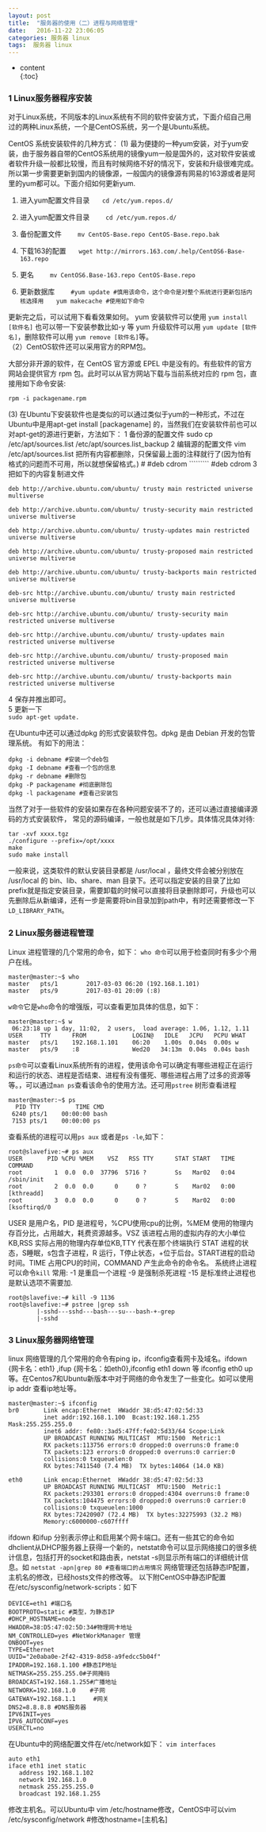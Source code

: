```yaml
---
layout: post
title:  "服务器的使用（二）进程与网络管理"
date:   2016-11-22 23:06:05
categories: 服务器 linux
tags:  服务器 linux
---
```

* content  
{:toc}  

### 1 Linux服务器程序安装  
对于Linux系统，不同版本的Linux系统有不同的软件安装方式，下面介绍自己用过的两种Linux系统，一个是CentOS系统，另一个是Ubuntu系统。




CentOS 系统安装软件的几种方式：
(1) 最为便捷的一种yum安装，对于yum安装，由于服务器自带的CentOS系统用的镜像yum一般是国外的，这对软件安装或者软件升级一般都比较慢，而且有时候网络不好的情况下，安装和升级很难完成。所以第一步需要更新到国内的镜像源，一般国内的镜像源有网易的163源或者是阿里的yum都可以。下面介绍如何更新yum.
1. 进入yum配置文件目录
`   cd /etc/yum.repos.d/`
  
2. 进入yum配置文件目录
`    cd /etc/yum.repos.d/`
  
3. 备份配置文件
`    mv CentOS-Base.repo CentOS-Base.repo.bak`
4. 下载163的配置
`    wget http://mirrors.163.com/.help/CentOS6-Base-163.repo `
  
5. 更名
`    mv CentOS6.Base-163.repo CentOS-Base.repo`  

6. 更新数据库
`    #yum update #慎用该命令，这个命令是对整个系统进行更新包括内核选择用`
`   yum makecache #使用如下命令`

更新完之后，可以试用下看看效果如何。
yum 安装软件可以使用 `yum install [软件名]` 也可以带一下安装参数比如-y 等
yum 升级软件可以用 `yum update [软件名]`，删除软件可以用 `yum remove [软件名]`等。  
（2）CentOS软件还可以采用官方的RPM包。

大部分非开源的软件，在 CentOS 官方源或 EPEL 中是没有的。有些软件的官方网站会提供官方 rpm 包。此时可以从官方网站下载与当前系统对应的 rpm 包，直接用如下命令安装:
    
    rpm -i packagename.rpm
    

(3) 在Ubuntu下安装软件也是类似的可以通过类似于yum的一种形式，不过在Ubuntu中是用apt-get install [packagename] 的，当然我们在安装软件前也可以对apt-get的源进行更新，方法如下：
1 备份源的配置文件
sudo cp /etc/apt/sources.list /etc/apt/sources.list_backup
2 编辑源的配置文件
vim /etc/apt/sources.list
把所有内容都删除，只保留最上面的注释就行了(因为怕有格式的问题而不可用，所以就想保留格式。)
    #
    #deb cdrom `````````
    #deb cdrom
3 把如下的内容复制进文件  
    
    deb http://archive.ubuntu.com/ubuntu/ trusty main restricted universe multiverse
    
    deb http://archive.ubuntu.com/ubuntu/ trusty-security main restricted universe multiverse
    
    deb http://archive.ubuntu.com/ubuntu/ trusty-updates main restricted universe multiverse
    
    deb http://archive.ubuntu.com/ubuntu/ trusty-proposed main restricted universe multiverse
    
    deb http://archive.ubuntu.com/ubuntu/ trusty-backports main restricted universe multiverse
    
    deb-src http://archive.ubuntu.com/ubuntu/ trusty main restricted universe multiverse
    
    deb-src http://archive.ubuntu.com/ubuntu/ trusty-security main restricted universe multiverse
    
    deb-src http://archive.ubuntu.com/ubuntu/ trusty-updates main restricted universe multiverse
    
    deb-src http://archive.ubuntu.com/ubuntu/ trusty-proposed main restricted universe multiverse
    
    deb-src http://archive.ubuntu.com/ubuntu/ trusty-backports main restricted universe multiverse

4 保存并推出即可。  
5 更新一下  
`sudo apt-get update.`

在Ubuntu中还可以通过dpkg 的形式安装软件包。dpkg 是由 Debian 开发的包管理系统。
有如下的用法：
    
    dpkg -i debname #安装一个deb包
    dpkg -I debname #查看一个包的信息
    dpkg -r debname #删除包
    dpkg -P packagename #彻底删除包
    dpkg -l packagename #查看己安装包
当然了对于一些软件的安装如果存在各种问题安装不了的，还可以通过直接编译源码的方式安装软件，
常见的源码编译，一般也就是如下几步。具体情况具体对待:
    
    tar -xvf xxxx.tgz
    ./configure --prefix=/opt/xxxx
    make
    sudo make install
    
一般来说，这类软件的默认安装目录都是 /usr/local ，最终文件会被分别放在 /usr/local 的 bin、lib、share、man 目录下。还可以指定安装的目录了比如prefix就是指定安装目录，需要卸载的时候可以直接将目录删除即可，升级也可以先删除后从新编译，还有一步是需要将bin目录加到path中，有时还需要修改一下`LD_LIBRARY_PATH`。

### 2 Linux服务器进程管理  
Linux 进程管理的几个常用的命令，如下：
`who 命令`可以用于检查同时有多少个用户在线。
    
    master@master:~$ who
    master   pts/1        2017-03-03 06:20 (192.168.1.101)
    master   pts/9        2017-03-01 20:09 (:8)
    
`w命令`它是`who`命令的增强版，可以查看更加具体的信息，如下：
    
    master@master:~$ w
     06:23:18 up 1 day, 11:02,  2 users,  load average: 1.06, 1.12, 1.11
    USER     TTY      FROM             LOGIN@   IDLE   JCPU   PCPU WHAT
    master   pts/1    192.168.1.101    06:20    1.00s  0.04s  0.00s w
    master   pts/9    :8               Wed20   34:13m  0.04s  0.04s bash
    
`ps命令`可以查看Linux系统所有的进程，使用该命令可以确定有哪些进程正在运行和运行的状态、进程是否结束、进程有没有僵死、哪些进程占用了过多的资源等等。，可以通过`man ps`查看该命令的使用方法。还可用`pstree` 树形查看进程
    
    master@master:~$ ps
      PID TTY          TIME CMD
     6240 pts/1    00:00:00 bash
     7153 pts/1    00:00:00 ps
    
查看系统的进程可以用`ps aux` 或者是`ps -le`,如下：
    
    root@slavefive:~# ps aux
    USER       PID %CPU %MEM    VSZ   RSS TTY      STAT START   TIME COMMAND
    root         1  0.0  0.0  37796  5716 ?        Ss   Mar02   0:04 /sbin/init
    root         2  0.0  0.0      0     0 ?        S    Mar02   0:00 [kthreadd]
    root         3  0.0  0.0      0     0 ?        S    Mar02   0:00 [ksoftirqd/0
    
USER 是用户名，PID 是进程号，%CPU使用cpu的比例，%MEM 使用的物理内存百分比，占用越大，耗费资源越多。VSZ 该进程占用的虚拟内存的大小单位KB,RSS 实际占用的物理内存单位KB,TTY 代表在那个终端执行 STAT 进程的状态，S睡眠，s包含子进程，R 运行，T停止状态，+位于后台。START进程的启动时间。TIME 占用CPU的时间，COMMAND 产生此命令的命令名。
系统终止进程可以命令`kill`
常用:  -1 是重启一个进程    -9 是强制杀死进程  -15 是标准终止进程也是默认选项不需要加.
    
    root@slavefive:~# kill -9 1136
    root@slavefive:~# pstree |grep ssh
            |-sshd---sshd---bash---su---bash-+-grep
            |-sshd
    
### 3 Linux服务器网络管理 
linux 网络管理的几个常用的命令有ping ip，ifconfig查看网卡及域名。ifdown {网卡名：eth1} ,ifup {网卡名：如eth0},ifconfig eth1 down 等 ifconfig eth0 up 等。在Centos7和Ubuntu新版本中对于网络的命令发生了一些变化。如可以使用ip addr 查看ip地址等。

    
    master@master:~$ ifconfig
    br0       Link encap:Ethernet  HWaddr 38:d5:47:02:5d:33
              inet addr:192.168.1.100  Bcast:192.168.1.255  Mask:255.255.255.0
              inet6 addr: fe80::3ad5:47ff:fe02:5d33/64 Scope:Link
              UP BROADCAST RUNNING MULTICAST  MTU:1500  Metric:1
              RX packets:113756 errors:0 dropped:0 overruns:0 frame:0
              TX packets:123 errors:0 dropped:0 overruns:0 carrier:0
              collisions:0 txqueuelen:0
              RX bytes:7411540 (7.4 MB)  TX bytes:14064 (14.0 KB)
    
    eth0      Link encap:Ethernet  HWaddr 38:d5:47:02:5d:33
              UP BROADCAST RUNNING MULTICAST  MTU:1500  Metric:1
              RX packets:293301 errors:0 dropped:4304 overruns:0 frame:0
              TX packets:104475 errors:0 dropped:0 overruns:0 carrier:0
              collisions:0 txqueuelen:1000
              RX bytes:72420907 (72.4 MB)  TX bytes:32275993 (32.2 MB)
              Memory:c6000000-c607ffff
    
ifdown 和ifup 分别表示停止和启用某个网卡端口。还有一些其它的命令如dhclient从DHCP服务器上获得一个新的，netstat命令可以显示网络接口的很多统计信息，包括打开的socket和路由表，netstat -s则显示所有端口的详细统计信息。如
`netstat -apn|grep 80 #查看端口的占用情况`
网络管理还包括静态IP配置，主机名的修改，已经hosts文件的修改等。
以下附CentOS中静态IP配置在/etc/sysconfig/network-scripts：如下
    
    DEVICE=eth1 #端口名
    BOOTPROTO=static #类型，为静态IP
    #DHCP_HOSTNAME=node
    HWADDR=38:D5:47:02:5D:34#物理网卡地址
    NM_CONTROLLED=yes #NetWorkManager 管理
    ONBOOT=yes 
    TYPE=Ethernet
    UUID="2e0aba0e-2f42-4319-8d58-a9fedcc5b04f"
    IPADDR=192.168.1.100 #静态IP地址
    NETMASK=255.255.255.0#子网掩码
    BROADCAST=192.168.1.255#广播地址
    NETWORK=192.168.1.0    #子网
    GATEWAY=192.168.1.1     #网关
    DNS2=8.8.8.8 #DNS服务器
    IPV6INIT=yes
    IPV6_AUTOCONF=yes
    USERCTL=no
    
在Ubuntu中的网络配置文件在/etc/network如下：
`vim interfaces`
    
    auto eth1
    iface eth1 inet static
       address 192.168.1.102
       network 192.168.1.0
       netmask 255.255.255.0
       broadcast 192.168.1.255
    
修改主机名。可以Ubuntu中 vim /etc/hostname修改，CentOS中可以vim /etc/sysconfig/network #修改hostname=[主机名]  
